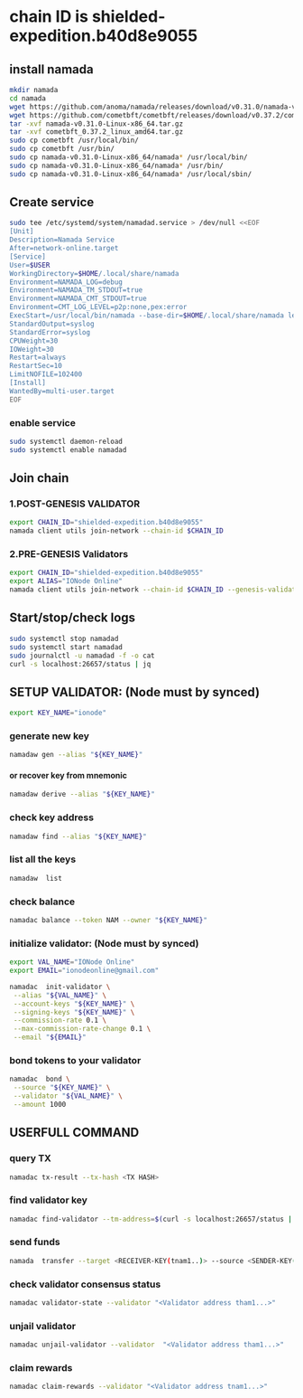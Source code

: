 # chain ID is shielded-expedition.b40d8e9055
## install namada
```bash
mkdir namada
cd namada
wget https://github.com/anoma/namada/releases/download/v0.31.0/namada-v0.31.0-Linux-x86_64.tar.gz
wget https://github.com/cometbft/cometbft/releases/download/v0.37.2/cometbft_0.37.2_linux_amd64.tar.gz
tar -xvf namada-v0.31.0-Linux-x86_64.tar.gz
tar -xvf cometbft_0.37.2_linux_amd64.tar.gz
sudo cp cometbft /usr/local/bin/
sudo cp cometbft /usr/bin/
sudo cp namada-v0.31.0-Linux-x86_64/namada* /usr/local/bin/
sudo cp namada-v0.31.0-Linux-x86_64/namada* /usr/bin/
sudo cp namada-v0.31.0-Linux-x86_64/namada* /usr/local/sbin/
```
## Create service
```bash
sudo tee /etc/systemd/system/namadad.service > /dev/null <<EOF
[Unit]
Description=Namada Service
After=network-online.target
[Service] 
User=$USER
WorkingDirectory=$HOME/.local/share/namada
Environment=NAMADA_LOG=debug
Environment=NAMADA_TM_STDOUT=true
Environment=NAMADA_CMT_STDOUT=true
Environment=CMT_LOG_LEVEL=p2p:none,pex:error
ExecStart=/usr/local/bin/namada --base-dir=$HOME/.local/share/namada ledger run
StandardOutput=syslog
StandardError=syslog
CPUWeight=30
IOWeight=30
Restart=always
RestartSec=10
LimitNOFILE=102400
[Install]
WantedBy=multi-user.target
EOF
```
### enable service
```bash
sudo systemctl daemon-reload
sudo systemctl enable namadad
```
## Join chain
### 1.POST-GENESIS VALIDATOR
```bash
export CHAIN_ID="shielded-expedition.b40d8e9055"
namada client utils join-network --chain-id $CHAIN_ID
```
### 2.PRE-GENESIS Validators
```bash
export CHAIN_ID="shielded-expedition.b40d8e9055"
export ALIAS="IONode Online"
namada client utils join-network --chain-id $CHAIN_ID --genesis-validator "${ALIAS}"
```
## Start/stop/check logs
```bash
sudo systemctl stop namadad
sudo systemctl start namadad
sudo journalctl -u namadad -f -o cat
curl -s localhost:26657/status | jq
```
## SETUP VALIDATOR: (Node must by synced)
```bash
export KEY_NAME="ionode"
```
### generate new key
```bash
namadaw gen --alias "${KEY_NAME}"
```
#### or recover key from mnemonic
```bash
namadaw derive --alias "${KEY_NAME}"
```
### check key address
```bash
namadaw find --alias "${KEY_NAME}"
```
### list all the keys
```bash
namadaw  list
```
### check balance
```bash
namadac balance --token NAM --owner "${KEY_NAME}"
```
### initialize validator: (Node must by synced)
```bash
export VAL_NAME="IONode Online"
export EMAIL="ionodeonline@gmail.com"
```
```bash
namadac  init-validator \
 --alias "${VAL_NAME}" \
 --account-keys "${KEY_NAME}" \
 --signing-keys "${KEY_NAME}" \
 --commission-rate 0.1 \
 --max-commission-rate-change 0.1 \
 --email "${EMAIL}"
```
### bond tokens to your validator
```bash
namadac  bond \
 --source "${KEY_NAME}" \
 --validator "${VAL_NAME}" \
 --amount 1000
```
## USERFULL COMMAND
### query TX
```bash
namadac tx-result --tx-hash <TX HASH>
```
### find validator key
```bash
namadac find-validator --tm-address=$(curl -s localhost:26657/status | jq -r .result.validator_info.address)
```
### send funds
```bash
namada  transfer --target <RECEIVER-KEY(tnam1..)> --source <SENDER-KEY(NAME)> --amount 100 --token NAM 
```
### check validator consensus status
```bash
namadac validator-state --validator "<Validator address tham1...>"
```
### unjail validator
```bash
namadac unjail-validator --validator  "<Validator address tham1...>"
```
### claim rewards
```bash
namadac claim-rewards --validator "<Validator address tnam1...>"
```
